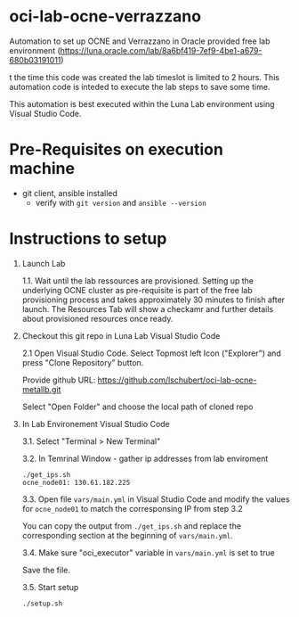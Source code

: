 # oci-lab-ocne-verrazzano
Automation to set up OCNE and Verrazzano in Oracle provided free lab environment (https://luna.oracle.com/lab/8a6bf419-7ef9-4be1-a679-680b03191011)

t the time this code was created the lab timeslot is limited to 2 hours. This automation code is inteded to execute the lab steps to save some time.

This automation is best executed within the Luna Lab environment using Visual Studio Code.

# Pre-Requisites on execution machine
- git client, ansible installed
    - verify with ```git version``` and ```ansible --version```

# Instructions to setup

1. Launch Lab

    1.1. Wait until the lab ressources are provisioned. Setting up the underlying OCNE cluster as pre-requisite is part of the free lab provisioning process and takes approximately 30 minutes to finish after launch. The Resources Tab will show a checkamr and further details about provisioned resources once ready. 

2. Checkout this git repo in Luna Lab Visual Studio Code

    2.1 Open Visual Studio Code. Select Topmost left Icon ("Explorer") and press "Clone Repository" button.
    
    Provide github URL: https://github.com/lschubert/oci-lab-ocne-metallb.git
    
    Select "Open Folder" and choose the local path of cloned repo

3. In Lab Environement Visual Studio Code

    3.1. Select "Terminal > New Terminal"

    3.2.  In Temrinal Window - gather ip addresses from lab enviroment
    ```
    ./get_ips.sh
    ocne_node01: 130.61.182.225
    ``` 
    
    3.3. Open file ```vars/main.yml``` in Visual Studio Code and modify the values for ```ocne_node01``` to match the corresponsing IP from step 3.2

    You can copy the output from ```./get_ips.sh``` and replace the corresponding section at the beginning of ```vars/main.yml```. 

    3.4. Make sure "oci_executor" variable in ```vars/main.yml``` is set to true 

    Save the file.

    3.5. Start setup

    ```
    ./setup.sh 
    ```